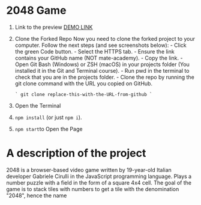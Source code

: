 # 2048 Game

1.  Link to the preview [DEMO LINK](https://hy-tapa-kot.github.io/Progect-2048/)
2.  Clone the Forked Repo
    Now you need to clone the forked project to your computer. Follow the next steps (and see screenshots below): - Click the green Code button. - Select the HTTPS tab. - Ensure the link contains your GitHub name (NOT mate-academy). - Copy the link. - Open Git Bash (Windows) or ZSH (macOS) in your projects folder (You installed it in the Git and Terminal course). - Run pwd in the terminal to check that you are in the projects folder. - Clone the repo by running the git clone command with the URL you copied on GitHub.

        ` git clone replace-this-with-the-URL-from-github `

3.  Open the Terminal
4.  `npm install` (or just `npm i`).
5.  `npm start`to Open the Page

# A description of the project

2048 is a browser-based video game written by 19-year-old Italian developer Gabriele Cirulli in the JavaScript programming language. Plays a number puzzle with a field in the form of a square 4x4 cell. The goal of the game is to stack tiles with numbers to get a tile with the denomination "2048", hence the name
